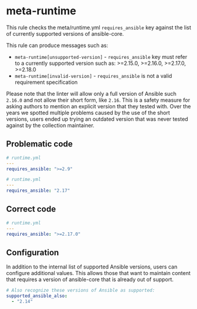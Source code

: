 # meta-runtime

This rule checks the meta/runtime.yml `requires_ansible` key against the list of
currently supported versions of ansible-core.

This rule can produce messages such as:

- `meta-runtime[unsupported-version]` - `requires_ansible` key must refer to a
  currently supported version such as: >=2.15.0, >=2.16.0, >=2.17.0, >=2.18.0
- `meta-runtime[invalid-version]` - `requires_ansible` is not a valid
  requirement specification

Please note that the linter will allow only a full version of Ansible such
`2.16.0` and not allow their short form, like `2.16`. This is a safety measure
for asking authors to mention an explicit version that they tested with. Over
the years we spotted multiple problems caused by the use of the short versions,
users ended up trying an outdated version that was never tested against by the
collection maintainer.

## Problematic code

```yaml
# runtime.yml
---
requires_ansible: ">=2.9"
```

```yaml
# runtime.yml
---
requires_ansible: "2.17"
```

## Correct code

```yaml
# runtime.yml
---
requires_ansible: ">=2.17.0"
```

## Configuration

In addition to the internal list of supported Ansible versions, users can
configure additional values. This allows those that want to maintain content
that requires a version of ansible-core that is already out of support.

```yaml
# Also recognize these versions of Ansible as supported:
supported_ansible_also:
  - "2.14"
```
